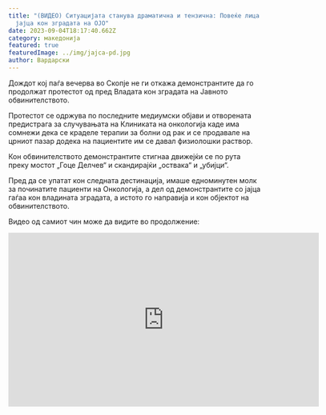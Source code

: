 ```yaml
---
title: "(ВИДЕО) Ситуацијата станува драматична и тензична: Повеќе лица фрлаат
  јајца кон зградата на ОЈО"
date: 2023-09-04T18:17:40.662Z
category: македонија
featured: true
featuredImage: ../img/jajca-pd.jpg
author: Вардарски
---
```

<!--StartFragment-->

Дождот кој паѓа вечерва во Скопје не ги откажа демонстрантите да го продолжат протестот од пред Владата кон зградата на Јавното обвинителството.



<!--EndFragment--><!--StartFragment-->

Протестот се одржува по последните медиумски објави и отворената предистрага за случувањата на Клиниката на онкологија каде има сомнежи дека се краделе терапии за болни од рак и се продавале на црниот пазар додека на пациентите им се давал физиолошки раствор.

Кон обвинителството демонстрантите стигнаа движејќи се по рута преку мостот „Гоце Делчев“ и скандирајќи „оствака“ и „убијци“.

Пред да се упатат кон следната дестинација, имаше едноминутен молк за починатите пациенти на Онкологија, а дел од демонстрантите со јајца гаѓаа кон владината зградата, а истото го направија и кон објектот на обвинителството.

Видео од самиот чин може да видите во продолжение:

<!--EndFragment--><iframe width="620" height="348" src="https://www.youtube.com/embed/JQvQDndk0OM" title="Протест за Онкологија - Демонстрантите фрлаа јајца кон Владата и обвинителството" frameborder="0" allow="accelerometer; autoplay; clipboard-write; encrypted-media; gyroscope; picture-in-picture; web-share" allowfullscreen></iframe>